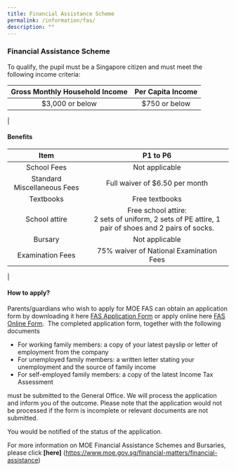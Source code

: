 ```yaml
---
title: Financial Assistance Scheme
permalink: /information/fas/
description: ""
---
```

### **Financial Assistance Scheme**

To qualify, the pupil must be a Singapore citizen and must meet the following income criteria:

| Gross Monthly Household Income | Per Capita Income |
|:---:|:---:|
| $3,000 or below | $750 or below |
|

#### **Benefits**

| Item | P1 to P6 |
|:---:|:---:|
| School Fees | Not applicable |
| Standard Miscellaneous Fees | Full waiver of $6.50 per month |
| Textbooks | Free textbooks |
| School attire | Free school attire:<br>2 sets of uniform, 2 sets of PE attire, 1 pair of shoes and 2 pairs of socks. |
| Bursary | Not applicable |
| Examination Fees | 75% waiver of National Examination Fees |
|

#### **How to apply?**

Parents/guardians who wish to apply for MOE FAS can obtain an application form by downloading it here [FAS Application Form](https://go.gov.sg/fasoct2022) or apply online here [FAS Online Form](https://go.gov.sg/fas2023).  The completed application form, together with the following documents

*   For working family members: a copy of your latest payslip or letter of employment from the company
*   For unemployed family members: a written letter stating your unemployment and the source of family income
*   For self-employed family members: a copy of the latest Income Tax Assessment

must be submitted to the General Office. We will process the application and inform you of the outcome. Please note that the application would not be processed if the form is incomplete or relevant documents are not submitted.

You would be notified of the status of the application.

For more information on MOE Financial Assistance Schemes and Bursaries, please click **[here]** (https://www.moe.gov.sg/financial-matters/financial-assistance)